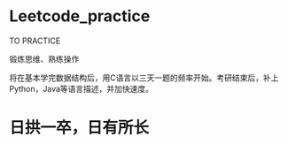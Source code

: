 # Leetcode_practice
TO PRACTICE

锻炼思维、熟练操作

将在基本学完数据结构后，用C语言以三天一题的频率开始。考研结束后，补上Python，Java等语言描述，并加快速度。

# 日拱一卒，日有所长
